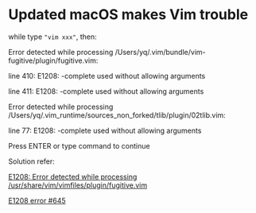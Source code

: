 # Updated macOS makes Vim trouble

while type `"vim xxx"`, then:

   Error detected while processing /Users/yq/.vim/bundle/vim-fugitive/plugin/fugitive.vim:

   line  410: E1208: -complete used without allowing arguments

   line  411: E1208: -complete used without allowing arguments

   Error detected while processing /Users/yq/.vim_runtime/sources_non_forked/tlib/plugin/02tlib.vim:

   line   77: E1208: -complete used without allowing arguments

   Press ENTER or type command to continue

Solution refer:

[E1208: Error detected while processing /usr/share/vim/vimfiles/plugin/fugitive.vim](https://github.com/tpope/vim-fugitive/issues/1791)

[E1208 error #645](https://github.com/amix/vimrc/issues/645)
